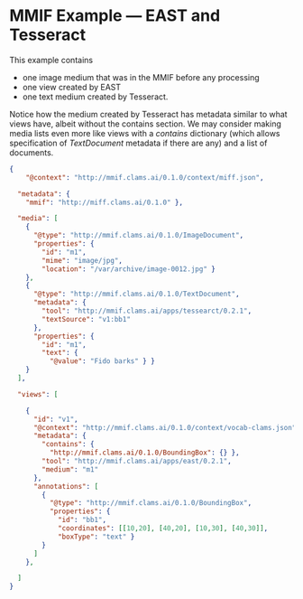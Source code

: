 # MMIF Example — EAST and Tesseract

This example contains 

- one image medium that was in the MMIF before any processing
- one view created by EAST
- one text medium created by Tesseract.

Notice how the medium created by Tesseract has metadata similar to what views have, albeit without the contains section. We may consider making media lists even more like views with a *contains* dictionary (which allows specification of *TextDocument* metadata if there are any) and a list of documents.

```json
{
	"@context": "http://mmif.clams.ai/0.1.0/context/miff.json",

  "metadata": {
    "mmif": "http://miff.clams.ai/0.1.0" },

  "media": [
    {
      "@type": "http://mmif.clams.ai/0.1.0/ImageDocument",
      "properties": {
        "id": "m1",
        "mime": "image/jpg",
        "location": "/var/archive/image-0012.jpg" }
    },
    { 
      "@type": "http://mmif.clams.ai/0.1.0/TextDocument",
      "metadata": {
        "tool": "http://mmif.clams.ai/apps/tessearct/0.2.1",
        "textSource": "v1:bb1"
      },
      "properties": {
        "id": "m1",
        "text": {
          "@value": "Fido barks" } }
    }
  ],

  "views": [

    {
      "id": "v1",
      "@context": "http://mmif.clams.ai/0.1.0/context/vocab-clams.json",
      "metadata": {
        "contains": {
          "http://mmif.clams.ai/0.1.0/BoundingBox": {} },
        "tool": "http://mmif.clams.ai/apps/east/0.2.1",
        "medium": "m1"
      },
      "annotations": [
        { 
          "@type": "http://mmif.clams.ai/0.1.0/BoundingBox",
          "properties": {
            "id": "bb1",
            "coordinates": [[10,20], [40,20], [10,30], [40,30]],
            "boxType": "text" }
        }
      ]
    },

  ]
}
```

